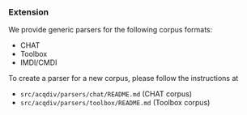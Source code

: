 ### Extension

We provide generic parsers for the following corpus formats:
* CHAT
* Toolbox
* IMDI/CMDI

To create a parser for a new corpus, please follow the instructions at
* `src/acqdiv/parsers/chat/README.md` (CHAT corpus)
* `src/acqdiv/parsers/toolbox/README.md` (Toolbox corpus)
